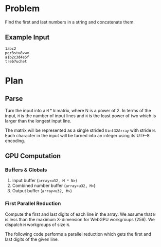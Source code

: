 # Problem

Find the first and last numbers in a string and concatenate them.

## Example Input

```
1abc2
pqr3stu8vwx
a1b2c3d4e5f
treb7uchet
```

# Plan

## Parse

Turn the input into a `M` \* `N` matrix, where N is a power of 2.
In terms of the input, `M` is the number of input lines and `N` is the least power of two which is larger than the longest input line.

The matrix will be represented as a single strided `Uint32Array` with stride `N`.
Each character in the input will be turned into an integer using its UTF-8 encoding.

## GPU Computation

### Buffers & Globals

1. Input buffer (`array<u32, M * N>`)
2. Combined number buffer (`array<u32, M>`)
3. Output buffer (`array<u32, M>`)

### First Parallel Reduction

Compute the first and last digits of each line in the array.
We assume that `N` is less than the maximum X-dimension for WebGPU workgroups (256).
We dispatch `M` workgroups of size `N`.

The following code performs a parallel reduction which gets the first and last digits of the given line.
